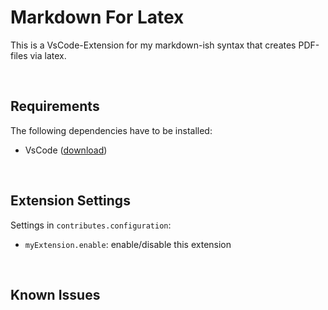 # Markdown For Latex

This is a VsCode-Extension for my markdown-ish syntax that creates PDF-files via latex.

<br>

## Requirements
The following dependencies have to be installed:
* VsCode ([download](https://code.visualstudio.com/))

<br>

## Extension Settings

Settings in `contributes.configuration`:
* `myExtension.enable`: enable/disable this extension

<br>

## Known Issues



<!-- -----------------------------------------------------------------------------------------------------------
## Following extension guidelines

Ensure that you've read through the extensions guidelines and follow the best practices for creating your extension.

* [Extension Guidelines](https://code.visualstudio.com/api/references/extension-guidelines)

## Working with Markdown

**Note:** You can author your README using Visual Studio Code.  Here are some useful editor keyboard shortcuts:

* Split the editor (`Cmd+\` on macOS or `Ctrl+\` on Windows and Linux)
* Toggle preview (`Shift+CMD+V` on macOS or `Shift+Ctrl+V` on Windows and Linux)
* Press `Ctrl+Space` (Windows, Linux) or `Cmd+Space` (macOS) to see a list of Markdown snippets

### For more information

* [Visual Studio Code's Markdown Support](http://code.visualstudio.com/docs/languages/markdown)
* [Markdown Syntax Reference](https://help.github.com/articles/markdown-basics/)

**Enjoy!**
-->